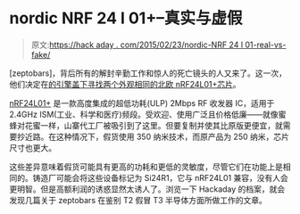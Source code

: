 # nordic NRF 24 l 01+–真实与虚假

> 原文:[https://hack aday . com/2015/02/23/nordic-NRF 24 l 01-real-vs-fake/](https://hackaday.com/2015/02/23/nordic-nrf24l01-real-vs-fake/)

[zeptobars]，背后所有的解封辛勤工作和惊人的死亡镜头的人又来了。这一次，他们决定在[的引擎盖下寻找两个外观相同的北欧 nRF24L01+芯片](http://zeptobars.ru/en/read/Nordic-NRF24L01P-SI24R1-real-fake-copy)。

[nRF24L01+](http://www.nordicsemi.com/eng/Products/2.4GHz-RF/nRF24L01P) 是一款高度集成的超低功耗(ULP) 2Mbps RF 收发器 IC，适用于 2.4GHz ISM(工业、科学和医疗)频段。受欢迎、使用广泛且价格低廉——就像蜜蜂对花蜜一样，山寨代工厂被吸引到了这里。但要复制并使其比原版更便宜，就需要抄近路。在这种情况下，假货使用 350 纳米技术，而原产品为 250 纳米，芯片尺寸也更大。

这些差异意味着假货可能具有更高的功耗和更低的灵敏度，尽管它们在功能上是相同的。铸造厂可能会将这些设备标记为 Si24R1，它与 nRF24L01 兼容，没有人会更明智。但是高额利润的诱惑显然太诱人了。浏览一下 Hackaday 的档案，就会发现几篇关于 zeptobars 在鉴别 T2 假冒 T3 半导体方面所做工作的文章。